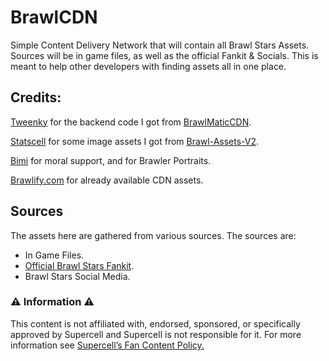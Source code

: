 # BrawlCDN

Simple Content Delivery Network that will contain all Brawl Stars Assets. Sources will be in game files, as well as the official Fankit & Socials. This is meant to help other developers with finding assets all in one place.

## Credits:

[Tweenky](https://github.com/heliocosta1337) for the backend code I got from [BrawlMaticCDN](https://github.com/brawlmatic/BrawlCDN).

[Statscell](https://github.com/Statscell) for some image assets I got from [Brawl-Assets-V2](https://github.com/Statscell/Brawl-Assets-V2).

[Bimi](https://github.com/Bimi05) for moral support, and for Brawler Portraits.

[Brawlify.com](https://brawlify.com) for already available CDN assets.

## Sources

The assets here are gathered from various sources. The sources are:

- In Game Files.
- [Official Brawl Stars Fankit](https://supr.cl/BrawlFanKitView).
- Brawl Stars Social Media.

### ⚠️ Information ⚠️

This content is not affiliated with, endorsed, sponsored, or specifically approved by Supercell and Supercell is not responsible for it.
For more information see [Supercell’s Fan Content Policy.](https://supercell.com/en/fan-content-policy/)
